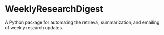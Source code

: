 # WeeklyResearchDigest

A Python package for automating the retrieval, summarization, and emailing of weekly research updates.
